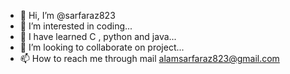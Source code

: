 - 👋 Hi, I’m @sarfaraz823
- 👀 I’m interested in coding...
- 🌱 I have learned  C , python and java...
- 💞️ I’m looking to collaborate on project...
- 📫 How to reach me through mail alamsarfaraz823@gmail.com

<!---
sarfaraz823/sarfaraz823 is a ✨ special ✨ repository because its `README.md` (this file) appears on your GitHub profile.
You can click the Preview link to take a look at your changes.
--->
